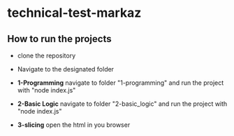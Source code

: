 # technical-test-markaz

## How to run the projects

- clone the repository
- Navigate to the designated folder

- **1-Programming** navigate to folder "1-programming" and run the project with "node index.js"
- **2-Basic Logic** navigate to folder "2-basic_logic" and run the project with "node index.js"
- **3-slicing** open the html in you browser
